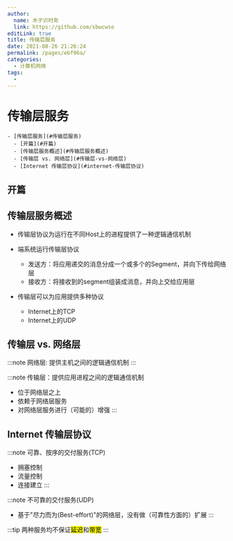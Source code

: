 ```yaml
---
author: 
  name: 木子识时务
  link: https://github.com/sbwcwso
editLink: true
title: 传输层服务
date: 2021-08-26 21:26:24
permalink: /pages/ebf96a/
categories: 
  - 计算机网络
tags: 
  - 
---
```


# 传输层服务

```markmap
- [传输层服务](#传输层服务)
  - [开篇](#开篇)
  - [传输层服务概述](#传输层服务概述)
  - [传输层 vs. 网络层](#传输层-vs-网络层)
  - [Internet 传输层协议](#internet-传输层协议)
```

## 开篇

## 传输层服务概述

* 传输层协议为运行在不同Host上的进程提供了一种逻辑通信机制

* 端系统运行传输层协议
  * 发送方：将应用递交的消息分成一个或多个的Segment，并向下传给网络层
  * 接收方：将接收到的segment组装成消息，并向上交给应用层

* 传输层可以为应用提供多种协议
  * Internet上的TCP
  * Internet上的UDP

## 传输层 vs. 网络层

:::note 网络层: 提供主机之间的逻辑通信机制
:::

:::note 传输层：提供应用进程之间的逻辑通信机制
* 位于网络层之上
* 依赖于网络层服务
* 对网络层服务进行（可能的）增强
:::

## Internet 传输层协议

:::note 可靠、按序的交付服务(TCP)
* 拥塞控制
* 流量控制
* 连接建立
:::

:::note 不可靠的交付服务(UDP)
* 基于"尽力而为(Best-effort)"的网络层，没有做（可靠性方面的）扩展
:::

:::tip 两种服务均不保证<mark class='c3'>延迟</mark>和<mark class='c3'>带宽</mark>
:::
